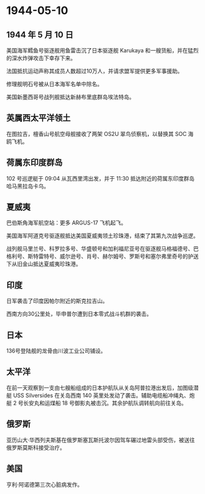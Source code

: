 # 1944-05-10

## 1944 年 5 月 10 日

美国海军鳕鱼号驱逐舰用鱼雷击沉了日本驱逐舰 Karukaya
和一艘货船，并在猛烈的深水炸弹攻击下幸存下来。

法国抵抗运动声称其成员人数超过10万人，并请求盟军提供更多军事援助。

修理舰明石号被从日本海军名单中除名。

美国新墨西哥号战列舰抵达新赫布里底群岛埃法特岛。

## 英属西太平洋领土

在图拉吉，檀香山号航空母舰接收了两架 OS2U 翠鸟侦察机，以替换其 SOC
海鸥飞机。

## 荷属东印度群岛

102 号巡逻艇于 09:04 从瓦西里湾出发，并于 11:30
抵达附近的荷属东印度群岛哈马黑拉岛卡乌。

## 夏威夷

巴伯斯角海军航空站：更多 ARGUS-17 飞机起飞。

美国海军阿道克号驱逐舰抵达美国夏威夷领土珍珠港，结束了其第九次战争巡逻。

战列舰马里兰号、科罗拉多号、华盛顿号和加利福尼亚号在驱逐舰马格福德号、巴格利号、斯特雷特号、威尔逊号、肖号、赫尔姆号、罗斯号和塞尔弗里奇号的护送下从旧金山抵达夏威夷珍珠港。

## 印度

日军袭击了印度因帕尔附近的斯克拉吉山。

西南方向30公里处，毕申普尔遭到日本零式战斗机群的袭击。

## 日本

136号登陆舰的龙骨由川波工业公司铺设。

## 太平洋

在前一天观察到一支由七艘船组成的日本护航队从关岛阿普拉港出发后，加图级潜艇
USS Silversides 在关岛西南 140 英里处发动了袭击。辅助电缆船冲绳丸、炮艇
2 号长安丸和运煤船 18 号御影丸被击沉。其余护航队调转航向前往关岛。

## 俄罗斯

亚历山大·华西列夫斯基在俄罗斯塞瓦斯托波尔因驾车碾过地雷头部受伤，被送往俄罗斯莫斯科接受治疗。

## 美国

亨利·阿诺德第三次心脏病发作。

